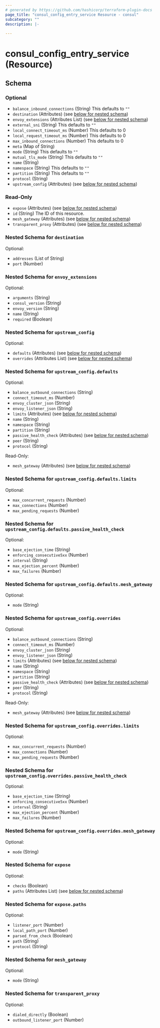 ```yaml
---
# generated by https://github.com/hashicorp/terraform-plugin-docs
page_title: "consul_config_entry_service Resource - consul"
subcategory: ""
description: |-
  
---
```


# consul_config_entry_service (Resource)





<!-- schema generated by tfplugindocs -->
## Schema

### Optional

- `balance_inbound_connections` (String) This defaults to `""`
- `destination` (Attributes) (see [below for nested schema](#nestedatt--destination))
- `envoy_extensions` (Attributes List) (see [below for nested schema](#nestedatt--envoy_extensions))
- `external_sni` (String) This defaults to `""`
- `local_connect_timeout_ms` (Number) This defaults to 0
- `local_request_timeout_ms` (Number) This defaults to 0
- `max_inbound_connections` (Number) This defaults to 0
- `meta` (Map of String)
- `mode` (String) This defaults to `""`
- `mutual_tls_mode` (String) This defaults to `""`
- `name` (String)
- `namespace` (String) This defaults to `""`
- `partition` (String) This defaults to `""`
- `protocol` (String)
- `upstream_config` (Attributes) (see [below for nested schema](#nestedatt--upstream_config))

### Read-Only

- `expose` (Attributes) (see [below for nested schema](#nestedatt--expose))
- `id` (String) The ID of this resource.
- `mesh_gateway` (Attributes) (see [below for nested schema](#nestedatt--mesh_gateway))
- `transparent_proxy` (Attributes) (see [below for nested schema](#nestedatt--transparent_proxy))

<a id="nestedatt--destination"></a>
### Nested Schema for `destination`

Optional:

- `addresses` (List of String)
- `port` (Number)


<a id="nestedatt--envoy_extensions"></a>
### Nested Schema for `envoy_extensions`

Optional:

- `arguments` (String)
- `consul_version` (String)
- `envoy_version` (String)
- `name` (String)
- `required` (Boolean)


<a id="nestedatt--upstream_config"></a>
### Nested Schema for `upstream_config`

Optional:

- `defaults` (Attributes) (see [below for nested schema](#nestedatt--upstream_config--defaults))
- `overrides` (Attributes List) (see [below for nested schema](#nestedatt--upstream_config--overrides))

<a id="nestedatt--upstream_config--defaults"></a>
### Nested Schema for `upstream_config.defaults`

Optional:

- `balance_outbound_connections` (String)
- `connect_timeout_ms` (Number)
- `envoy_cluster_json` (String)
- `envoy_listener_json` (String)
- `limits` (Attributes) (see [below for nested schema](#nestedatt--upstream_config--defaults--limits))
- `name` (String)
- `namespace` (String)
- `partition` (String)
- `passive_health_check` (Attributes) (see [below for nested schema](#nestedatt--upstream_config--defaults--passive_health_check))
- `peer` (String)
- `protocol` (String)

Read-Only:

- `mesh_gateway` (Attributes) (see [below for nested schema](#nestedatt--upstream_config--defaults--mesh_gateway))

<a id="nestedatt--upstream_config--defaults--limits"></a>
### Nested Schema for `upstream_config.defaults.limits`

Optional:

- `max_concurrent_requests` (Number)
- `max_connections` (Number)
- `max_pending_requests` (Number)


<a id="nestedatt--upstream_config--defaults--passive_health_check"></a>
### Nested Schema for `upstream_config.defaults.passive_health_check`

Optional:

- `base_ejection_time` (String)
- `enforcing_consecutive5xx` (Number)
- `interval` (String)
- `max_ejection_percent` (Number)
- `max_failures` (Number)


<a id="nestedatt--upstream_config--defaults--mesh_gateway"></a>
### Nested Schema for `upstream_config.defaults.mesh_gateway`

Optional:

- `mode` (String)



<a id="nestedatt--upstream_config--overrides"></a>
### Nested Schema for `upstream_config.overrides`

Optional:

- `balance_outbound_connections` (String)
- `connect_timeout_ms` (Number)
- `envoy_cluster_json` (String)
- `envoy_listener_json` (String)
- `limits` (Attributes) (see [below for nested schema](#nestedatt--upstream_config--overrides--limits))
- `name` (String)
- `namespace` (String)
- `partition` (String)
- `passive_health_check` (Attributes) (see [below for nested schema](#nestedatt--upstream_config--overrides--passive_health_check))
- `peer` (String)
- `protocol` (String)

Read-Only:

- `mesh_gateway` (Attributes) (see [below for nested schema](#nestedatt--upstream_config--overrides--mesh_gateway))

<a id="nestedatt--upstream_config--overrides--limits"></a>
### Nested Schema for `upstream_config.overrides.limits`

Optional:

- `max_concurrent_requests` (Number)
- `max_connections` (Number)
- `max_pending_requests` (Number)


<a id="nestedatt--upstream_config--overrides--passive_health_check"></a>
### Nested Schema for `upstream_config.overrides.passive_health_check`

Optional:

- `base_ejection_time` (String)
- `enforcing_consecutive5xx` (Number)
- `interval` (String)
- `max_ejection_percent` (Number)
- `max_failures` (Number)


<a id="nestedatt--upstream_config--overrides--mesh_gateway"></a>
### Nested Schema for `upstream_config.overrides.mesh_gateway`

Optional:

- `mode` (String)




<a id="nestedatt--expose"></a>
### Nested Schema for `expose`

Optional:

- `checks` (Boolean)
- `paths` (Attributes List) (see [below for nested schema](#nestedatt--expose--paths))

<a id="nestedatt--expose--paths"></a>
### Nested Schema for `expose.paths`

Optional:

- `listener_port` (Number)
- `local_path_port` (Number)
- `parsed_from_check` (Boolean)
- `path` (String)
- `protocol` (String)



<a id="nestedatt--mesh_gateway"></a>
### Nested Schema for `mesh_gateway`

Optional:

- `mode` (String)


<a id="nestedatt--transparent_proxy"></a>
### Nested Schema for `transparent_proxy`

Optional:

- `dialed_directly` (Boolean)
- `outbound_listener_port` (Number)
